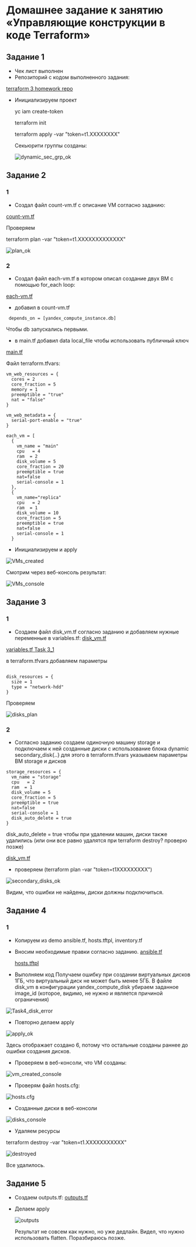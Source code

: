 # Домашнее задание к занятию «Управляющие конструкции в коде Terraform»

## Задание 1
* Чек лист выполнен
* Репозиторий с кодом выполненного задания:

[terraform 3 homework repo](https://github.com/A-Tagir/ter-homeworks/tree/main/03/src)

* Инициализируем проект
  
  yc iam create-token

  terraform init   

  terraform apply -var "token=t1.XXXXXXXX"

  Секьюрити группы созданы:

  ![dynamic_sec_grp_ok](https://github.com/A-Tagir/ter-homeworks/blob/main/03/TerrHomework3_dinamic_sec_grp.png)

## Задание 2
### 1
* Создал файл count-vm.tf c описание VM согласно заданию:

[count-vm.tf](https://github.com/A-Tagir/ter-homeworks/blob/main/03/src/count-vm.tf)

Проверяем 

terraform plan -var "token=t1.XXXXXXXXXXXXX"

![plan_ok](https://github.com/A-Tagir/ter-homeworks/blob/main/03/TerrHomework3_task1_VM_sec_group.png)

### 2
* Создал файл each-vm.tf в котором описал создание двух ВМ с помощью for_each loop:

[each-vm.tf](https://github.com/A-Tagir/ter-homeworks/blob/main/03/src/for_each-vm.tf)

* добавил в count-vm.tf
```
 depends_on = [yandex_compute_instance.db]
```
Чтобы db запускались первыми.

* в main.tf добавил data local_file чтобы использовать публичный ключ 

 [main.tf](https://github.com/A-Tagir/ter-homeworks/blob/main/03/src/main.tf)

Файл terraform.tfvars:

```
vm_web_resources = {
  cores = 2
  core_fraction = 5
  memory = 1
  preemptible = "true"
  nat = "false"
}

vm_web_metadata = {
  serial-port-enable = "true"
}

each_vm = [
  {
    vm_name = "main"
    cpu   = 4
    ram  = 2
    disk_volume = 5
    core_fraction = 20
    preemptible = true
    nat=false
    serial-console = 1
  },
  {
    vm_name="replica"
    cpu   = 2
    ram  = 1
    disk_volume = 10
    core_fraction = 5
    preemptible = true
    nat=false
    serial-console = 1
  }
```

* Инициализируем и apply

![VMs_created](https://github.com/A-Tagir/ter-homeworks/blob/main/03/TerrHomework3_task2_VMs_created.png)

Смотрим через веб-консоль результат:

![VMs_console](https://github.com/A-Tagir/ter-homeworks/blob/main/03/TerrHomework3_task2_VMs_y_console.png)

## Задание 3

### 1
* Создаем файл disk_vm.tf согласно заданию и добавляем нужные переменные в variables.tf:
[disk_vm.tf](https://github.com/A-Tagir/ter-homeworks/blob/main/03/src/disk_vm.tf)

[variables.tf Task 3_1](https://github.com/A-Tagir/ter-homeworks/blob/main/03/src/variables.tf)

в terraform.tfvars добавляем параметры

```

disk_resources = {
  size = 1
  type = "network-hdd"
}

```
Проверяем 

![disks_plan](https://github.com/A-Tagir/ter-homeworks/blob/main/03/TerrHomework3_task3_disks_plan.png)

### 2
* Согласно заданию создаем одиночную машину storage и подключаем к ней созданные диски 
  с использование блока dynamic secondary_disk{..}
  для этого в terraform.tfvars указываем параметры ВМ storage и дисков
```
storage_resources = {
  vm_name = "storage"
  cpu   = 2
  ram  = 1
  disk_volume = 5
  core_fraction = 5
  preemptible = true
  nat=false
  serial-console = 1
  disk_auto_delete = true
}
```
disk_auto_delete = true чтобы при удалении машин, диски также удалились
(или они все равно удалятся при terraform destroy? проверю позже)

[disk_vm.tf](https://github.com/A-Tagir/ter-homeworks/blob/main/03/src/disk_vm.tf)

* проверяем (terraform plan -var "token=t1XXXXXXXXX")

![secondary_disks_ok](https://github.com/A-Tagir/ter-homeworks/blob/main/03/TerrHomework3_task3_secondary_dynamics.png)

Видим, что ошибки не найдены, диски должны подключиться.

## Задание 4

### 1
* Копируем из demo ansible.tf, hosts.tftpl, inventory.tf
* Вносим необходимые правки согласно заданию.
  [ansible.tf](https://github.com/A-Tagir/ter-homeworks/blob/main/03/src/ansible.tf)

  [hosts.tftpl](https://github.com/A-Tagir/ter-homeworks/blob/main/03/src/hosts.tftpl)

* Выполняем код
  Получаем ошибку при создании виртуальных дисков 1ГБ, что виртуальный диск не может быть менее 5ГБ.
  В файле disk_vm в конфигурации yandex_compute_disk 
  убираем заданное image_id (которое, видимо, не нужно и является причиной ограничения)

![Task4_disk_error](https://github.com/A-Tagir/ter-homeworks/blob/main/03/TerrHomework3_task4_VM_disks_error.png)

* Повторно делаем apply

![apply_ok](https://github.com/A-Tagir/ter-homeworks/blob/main/03/TerrHomework3_task4_final_apply.png)

Здесь отображает создано 6, потому что остальные созданы раннее до ошибки создания дисков.

* Проверяем в веб-консоли, что VM созданы:

![vm_created_console](https://github.com/A-Tagir/ter-homeworks/blob/main/03/TerrHomework3_task4_VM_created_web_console.png)

* Проверям файл hosts.cfg:

![hosts.cfg](https://github.com/A-Tagir/ter-homeworks/blob/main/03/TerrHomework3_task4_hosts_cfg_ok.png)

* Созданные диски в веб-консоли

![disks_console](https://github.com/A-Tagir/ter-homeworks/blob/main/03/TerrHomework3_task4_VM_disks.png)

* Удаляем ресурсы

terraform destroy -var "token=t1.XXXXXXXXXXX"

![destroyed](https://github.com/A-Tagir/ter-homeworks/blob/main/03/TerrHomework3_task4_destroyed.png)

Все удалилось.

## Задание 5
* Создаем outputs.tf:
[outputs.tf](https://github.com/A-Tagir/ter-homeworks/blob/main/03/src/outputs.tf)

* Делаем apply
  
  ![outputs](https://github.com/A-Tagir/ter-homeworks/blob/main/03/TerrHomework3_task5_output.png)

  Результат не совсем как нужно, но уже дедлайн. Видел, что нужно использовать flatten. Поразбираюсь позже.